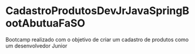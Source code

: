 # CadastroProdutosDevJrJavaSpringBootAbutuaFaSO
Bootcamp realizado com o objetivo de criar um cadastro de produtos como um desenvolvedor Junior
